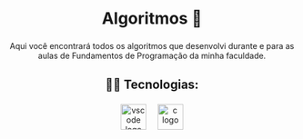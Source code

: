 <h1 align="center">Algoritmos 📓</h1>

###

<p align="center">Aqui você encontrará todos os algoritmos que desenvolvi durante e para as aulas de Fundamentos de Programação da minha faculdade.</p>

###

<h2 align="center">👨‍💻 Tecnologias:</h3>

###

<div align="center">
  <img src="https://skillicons.dev/icons?i=vscode" height="45" alt="vscode logo">
  <img width="12" />
  <img src="https://skillicons.dev/icons?i=c" height="45" alt="c logo">
</div>

###
